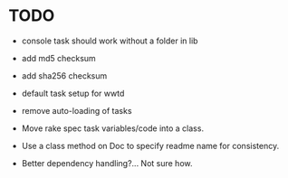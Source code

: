 TODO
====

* console task should work without a folder in lib
* add md5 checksum
* add sha256 checksum
* default task setup for wwtd
* remove auto-loading of tasks

* Move rake spec task variables/code into a class.
* Use a class method on Doc to specify readme name for consistency.
* Better dependency handling?... Not sure how.
